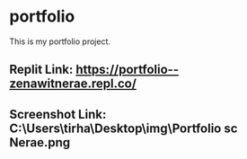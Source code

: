 # portfolio
This is my portfolio project.

## Replit Link: https://portfolio--zenawitnerae.repl.co/ 

## Screenshot Link: C:\Users\tirha\Desktop\img\Portfolio sc Nerae.png
